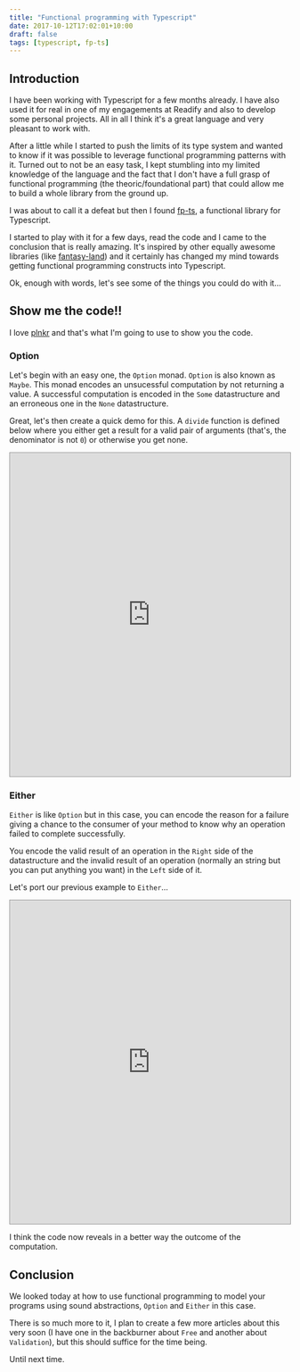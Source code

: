 ```yaml
---
title: "Functional programming with Typescript"
date: 2017-10-12T17:02:01+10:00
draft: false
tags: [typescript, fp-ts]
---
```


## Introduction

I have been working with Typescript for a few months already.
I have also used it for real in one of my engagements at Readify and also to develop some personal projects.
All in all I think it's a great language and very pleasant to work with.

After a little while I started to push the limits of its type system and wanted to know if it was possible to 
leverage functional programming patterns with it.
Turned out to not be an easy task, I kept stumbling into my limited knowledge of the language and
the fact that I don't have a full grasp of functional programming (the theoric/foundational part) that
could allow me to build a whole library from the ground up.

I was about to call it a defeat but then I found [fp-ts](https://github.com/gcanti/fp-ts), a functional
library for Typescript.

I started to play with it for a few days, read the code and I came to the conclusion that is really amazing.
It's inspired by other equally awesome libraries (like [fantasy-land](https://github.com/fantasyland/fantasy-land)) and it certainly has changed my mind towards
getting functional programming constructs into Typescript.

Ok, enough with words, let's see some of the things you could do with it...

## Show me the code!!

I love [plnkr](http://plnkr.co/) and that's what I'm going to use to show you the code.


### Option

Let's begin with an easy one, the `Option` monad. 
`Option` is also known as `Maybe`. 
This monad encodes an unsucessful computation by not returning
a value.
A successful computation is encoded in the `Some` datastructure and
an erroneous one in the `None` datastructure.

Great, let's then create a quick demo for this. A `divide` function
is defined below where you either get a result
for a valid pair of arguments (that's, the denominator is not `0`) or
otherwise you get none.

<iframe style="border: 1px solid #999;width: 100%; height: 580px"
        src="https://embed.plnkr.co/Gi1A7855iDvlwjbhGa6q/?show=src/main.ts,preview" frameborder="0"
        allowfullscreen="allowfullscreen">
  Loading plunk...
</iframe>


### Either

`Either` is like `Option` but in this case, you can encode
the reason for a failure giving a chance to the consumer
of your method to know
why an operation failed to complete successfully.

You encode the valid result of an operation in the `Right` side of
the datastructure and the invalid result of an operation (normally an string
but you can put anything you want) in the `Left` side of it.

Let's port our previous example to `Either`...

<iframe style="border: 1px solid #999;width: 100%; height: 580px"
        src="https://embed.plnkr.co/1UZDEnWu9kB5anBWCApv/?show=src/main.ts,preview" frameborder="0"
        allowfullscreen="allowfullscreen">
  Loading plunk...
</iframe>

I think the code now reveals in a better way the outcome of the computation.


## Conclusion

We looked today at how to use functional programming to model your programs
using sound abstractions, `Option` and `Either` in this case.

There is so much more to it, I plan to create a few more articles
about this very soon (I have one in the backburner about `Free` and another about `Validation`), but this should suffice for the time being.

Until next time.


